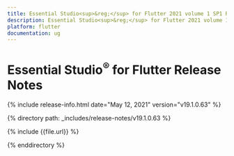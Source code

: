 ```yaml
---
title: Essential Studio<sup>&reg;</sup> for Flutter 2021 volume 1 SP1 Release Notes  
description: Essential Studio<sup>&reg;</sup> for Flutter 2021 volume 1 SP1 Release Notes  
platform: flutter
documentation: ug
---
```


# Essential Studio<sup>&reg;</sup> for Flutter Release Notes  

{% include release-info.html date="May 12, 2021" version="v19.1.0.63" %} 


{% directory path: _includes/release-notes/v19.1.0.63 %}

{% include {{file.url}} %}

{% enddirectory %}
